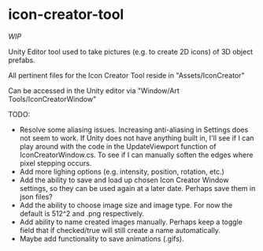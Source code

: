 # icon-creator-tool
*WIP* 

Unity Editor tool used to take pictures (e.g. to create 2D icons) of 3D object prefabs.

All pertinent files for the Icon Creator Tool reside in "Assets/IconCreator"

Can be accessed in the Unity editor via "Window/Art Tools/IconCreatorWindow"

TODO:

* Resolve some aliasing issues. Increasing anti-aliasing in Settings does not seem to work. If Unity does not have anything built in, I'll see if I can play around with the code in the UpdateViewport function of IconCreatorWindow.cs. To see if I can manually soften the edges where pixel stepping occurs.
* Add more lighing options (e.g. intensity, position, rotation, etc.)
* Add the ability to save and load up chosen Icon Creator Window settings, so they can be used again at a later date. Perhaps save them in json files?
* Add the ability to choose image size and image type. For now the default is 512^2 and .png respectively.
* Add ability to name created images manually. Perhaps keep a toggle field that if checked/true will still create a name automatically.  
* Maybe add functionality to save animations (.gifs). 
